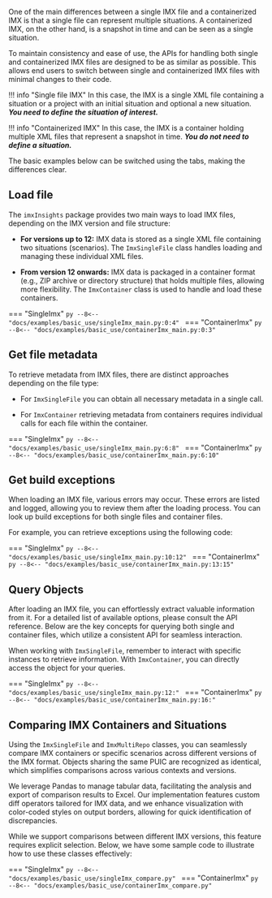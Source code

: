 

One of the main differences between a single IMX file and a containerized IMX is that a single file can represent multiple situations. 
A containerized IMX, on the other hand, is a snapshot in time and can be seen as a single situation.

To maintain consistency and ease of use, the APIs for handling both single and containerized IMX files are designed to be as similar as possible. 
This allows end users to switch between single and containerized IMX files with minimal changes to their code. 


!!! info "Single file IMX"
    In this case, the IMX is a single XML file containing a situation or a project with an initial situation and optional a new situation. 
    ***You need to define the situation of interest.***

!!! info "Containerized IMX" 
    In this case, the IMX is a container holding multiple XML files that represent a snapshot in time. 
    ***You do not need to define a situation.***

The basic examples below can be switched using the tabs, making the differences clear.


## Load file

The `imxInsights` package provides two main ways to load IMX files, depending on the IMX version and file structure:

- **For versions up to 12:** IMX data is stored as a single XML file containing two situations (scenarios). The `ImxSingleFile` class handles loading and managing these individual XML files.

- **From version 12 onwards:** IMX data is packaged in a container format (e.g., ZIP archive or directory structure) that holds multiple files, allowing more flexibility. The `ImxContainer` class is used to handle and load these containers.


=== "SingleImx"
    ```py
    --8<-- "docs/examples/basic_use/singleImx_main.py:0:4"
    ```
=== "ContainerImx"
    ```py
    --8<-- "docs/examples/basic_use/containerImx_main.py:0:3"
    ```

## Get file metadata

To retrieve metadata from IMX files, there are distinct approaches depending on the file type:

-  For `ImxSingleFile` you can obtain all necessary metadata in a single call.

-  For `ImxContainer` retrieving metadata from containers requires individual calls for each file within the container.

=== "SingleImx"
    ```py
    --8<-- "docs/examples/basic_use/singleImx_main.py:6:8"
    ```
=== "ContainerImx"
    ```py
    --8<-- "docs/examples/basic_use/containerImx_main.py:6:10"
    ```

## Get build exceptions
When loading an IMX file, various errors may occur. These errors are listed and logged, allowing you to review them after the loading process. You can look up build exceptions for both single files and container files.

For example, you can retrieve exceptions using the following code:

=== "SingleImx"
    ```py
    --8<-- "docs/examples/basic_use/singleImx_main.py:10:12"
    ```
=== "ContainerImx"
    ```py
    --8<-- "docs/examples/basic_use/containerImx_main.py:13:15"
    ```

## Query Objects
After loading an IMX file, you can effortlessly extract valuable information from it. For a detailed list of available options, please consult the API reference. Below are the key concepts for querying both single and container files, which utilize a consistent API for seamless interaction.

When working with `ImxSingleFile`, remember to interact with specific instances to retrieve information. With `ImxContainer`, you can directly access the object for your queries.

=== "SingleImx"
    ```py
    --8<-- "docs/examples/basic_use/singleImx_main.py:12:"
    ```
=== "ContainerImx"
    ```py
    --8<-- "docs/examples/basic_use/containerImx_main.py:16:"
    ```

## Comparing IMX Containers and Situations

Using the `ImxSingleFile` and `ImxMultiRepo` classes, you can seamlessly compare IMX containers or specific scenarios across different versions of the IMX format. Objects sharing the same PUIC are recognized as identical, which simplifies comparisons across various contexts and versions.

We leverage Pandas to manage tabular data, facilitating the analysis and export of comparison results to Excel. Our implementation features custom diff operators tailored for IMX data, and we enhance visualization with color-coded styles on output borders, allowing for quick identification of discrepancies.

While we support comparisons between different IMX versions, this feature requires explicit selection. Below, we have some sample code to illustrate how to use these classes effectively:

=== "SingleImx"
    ```py
    --8<-- "docs/examples/basic_use/singleImx_compare.py"
    ```
=== "ContainerImx"
    ```py
    --8<-- "docs/examples/basic_use/containerImx_compare.py"
    ```

